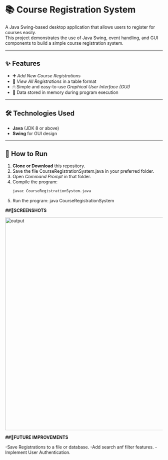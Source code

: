 # 📚 Course Registration System

A Java Swing-based desktop application that allows users to register for courses easily.  
This project demonstrates the use of Java Swing, event handling, and GUI components to build a simple course registration system.

---

## ✨ Features

- ➕ *Add New Course Registrations*  
- 📄 *View All Registrations* in a table format  
- 🖱 Simple and easy-to-use *Graphical User Interface (GUI)*  
- 💾 Data stored in memory during program execution  

---

## 🛠 Technologies Used

- **Java** (JDK 8 or above)
- **Swing** for GUI design

---

## 🚀 How to Run

1. **Clone or Download** this repository.
2. Save the file CourseRegistrationSystem.java in your preferred folder.
3. Open *Command Prompt* in that folder.
4. Compile the program:
   ```bash
   javac CourseRegistrationSystem.java
5. Run the program:
   java CourseRegistrationSystem

**##**📸**SCREENSHOTS**

<img width="1107" height="678" alt="output" src="https://github.com/user-attachments/assets/b533fd63-f0e4-41dc-8dad-1c18c1c7fe88" />

**##**📌**FUTURE IMPROVEMENTS**

-Save Registrations to a file or database.
-Add search anf filter features.
-Implement User Authentication.

